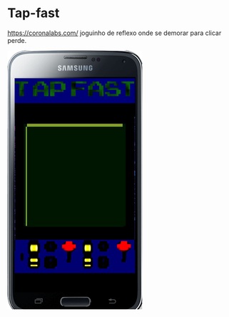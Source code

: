 # Tap-fast
https://coronalabs.com/
joguinho de reflexo  onde se demorar para clicar perde.

![1](https://github.com/PimLeonardo/Tap-fast/blob/master/imagens.demo/1.png)
